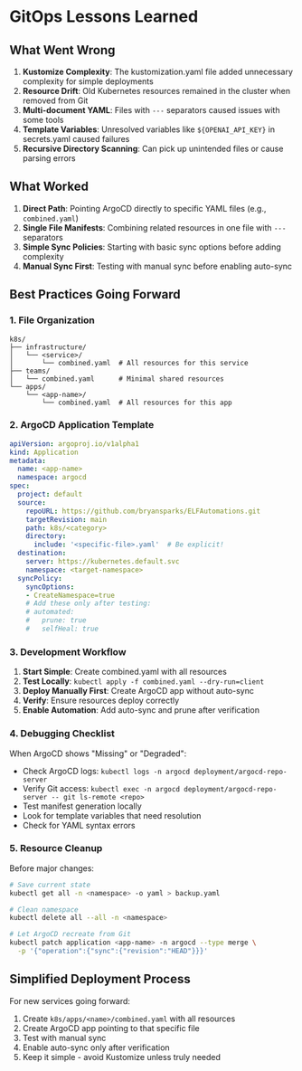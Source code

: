 # GitOps Lessons Learned

## What Went Wrong

1. **Kustomize Complexity**: The kustomization.yaml file added unnecessary complexity for simple deployments
2. **Resource Drift**: Old Kubernetes resources remained in the cluster when removed from Git
3. **Multi-document YAML**: Files with `---` separators caused issues with some tools
4. **Template Variables**: Unresolved variables like `${OPENAI_API_KEY}` in secrets.yaml caused failures
5. **Recursive Directory Scanning**: Can pick up unintended files or cause parsing errors

## What Worked

1. **Direct Path**: Pointing ArgoCD directly to specific YAML files (e.g., `combined.yaml`)
2. **Single File Manifests**: Combining related resources in one file with `---` separators
3. **Simple Sync Policies**: Starting with basic sync options before adding complexity
4. **Manual Sync First**: Testing with manual sync before enabling auto-sync

## Best Practices Going Forward

### 1. File Organization
```
k8s/
├── infrastructure/
│   └── <service>/
│       └── combined.yaml  # All resources for this service
├── teams/
│   └── combined.yaml      # Minimal shared resources
└── apps/
    └── <app-name>/
        └── combined.yaml  # All resources for this app
```

### 2. ArgoCD Application Template
```yaml
apiVersion: argoproj.io/v1alpha1
kind: Application
metadata:
  name: <app-name>
  namespace: argocd
spec:
  project: default
  source:
    repoURL: https://github.com/bryansparks/ELFAutomations.git
    targetRevision: main
    path: k8s/<category>
    directory:
      include: '<specific-file>.yaml'  # Be explicit!
  destination:
    server: https://kubernetes.default.svc
    namespace: <target-namespace>
  syncPolicy:
    syncOptions:
    - CreateNamespace=true
    # Add these only after testing:
    # automated:
    #   prune: true
    #   selfHeal: true
```

### 3. Development Workflow

1. **Start Simple**: Create combined.yaml with all resources
2. **Test Locally**: `kubectl apply -f combined.yaml --dry-run=client`
3. **Deploy Manually First**: Create ArgoCD app without auto-sync
4. **Verify**: Ensure resources deploy correctly
5. **Enable Automation**: Add auto-sync and prune after verification

### 4. Debugging Checklist

When ArgoCD shows "Missing" or "Degraded":
- Check ArgoCD logs: `kubectl logs -n argocd deployment/argocd-repo-server`
- Verify Git access: `kubectl exec -n argocd deployment/argocd-repo-server -- git ls-remote <repo>`
- Test manifest generation locally
- Look for template variables that need resolution
- Check for YAML syntax errors

### 5. Resource Cleanup

Before major changes:
```bash
# Save current state
kubectl get all -n <namespace> -o yaml > backup.yaml

# Clean namespace
kubectl delete all --all -n <namespace>

# Let ArgoCD recreate from Git
kubectl patch application <app-name> -n argocd --type merge \
  -p '{"operation":{"sync":{"revision":"HEAD"}}}'
```

## Simplified Deployment Process

For new services going forward:

1. Create `k8s/apps/<name>/combined.yaml` with all resources
2. Create ArgoCD app pointing to that specific file
3. Test with manual sync
4. Enable auto-sync only after verification
5. Keep it simple - avoid Kustomize unless truly needed
